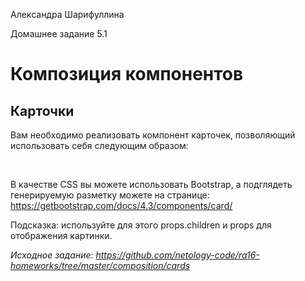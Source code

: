 Александра Шарифуллина

Домашнее задание 5.1

<h1>Композиция компонентов</h1>

<h2>Карточки</h2>

Вам необходимо реализовать компонент карточек, позволяющий использовать себя следующим образом:

<img src="https://raw.githubusercontent.com/netology-code/ra16-homeworks/master/composition/cards/assets/card1.png" alt=""/>
<img src="https://raw.githubusercontent.com/netology-code/ra16-homeworks/master/composition/cards/assets/card2.png" alt=""/>

В качестве CSS вы можете использовать Bootstrap, а подглядеть генерируемую разметку можете на странице: https://getbootstrap.com/docs/4.3/components/card/

Подсказка: используйте для этого props.children и props для отображения картинки.

<i>Исходное задание: https://github.com/netology-code/ra16-homeworks/tree/master/composition/cards</i>
